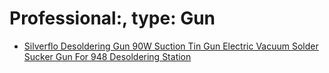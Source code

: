 # Professional:, type: Gun
- [Silverflo Desoldering Gun 90W Suction Tin Gun Electric Vacuum Solder Sucker Gun For 948 Desoldering Station](https://www.aliexpress.us/item/3256804924002311.html)
